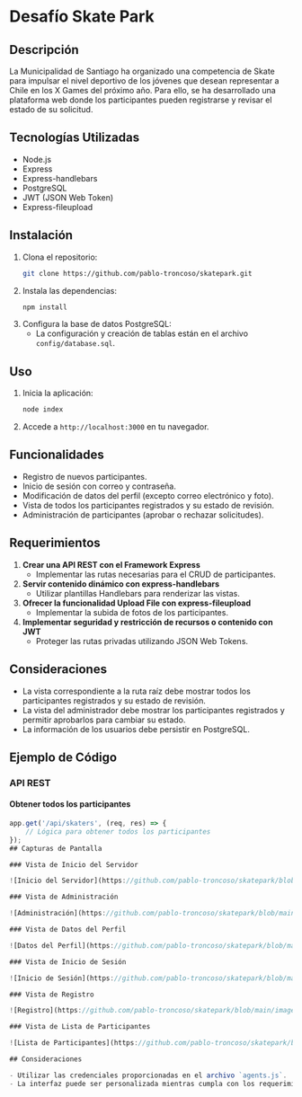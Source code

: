# Desafío Skate Park

## Descripción

La Municipalidad de Santiago ha organizado una competencia de Skate para impulsar el nivel deportivo de los jóvenes que desean representar a Chile en los X Games del próximo año. Para ello, se ha desarrollado una plataforma web donde los participantes pueden registrarse y revisar el estado de su solicitud.

## Tecnologías Utilizadas

- Node.js
- Express
- Express-handlebars
- PostgreSQL
- JWT (JSON Web Token)
- Express-fileupload

## Instalación

1. Clona el repositorio:
    ```sh
    git clone https://github.com/pablo-troncoso/skatepark.git
    ```
2. Instala las dependencias:
    ```sh
    npm install
    ```
3. Configura la base de datos PostgreSQL:
    - La configuración y creación de tablas están en el archivo `config/database.sql`.

## Uso

1. Inicia la aplicación:
    ```sh
    node index
    ```
2. Accede a `http://localhost:3000` en tu navegador.

## Funcionalidades

- Registro de nuevos participantes.
- Inicio de sesión con correo y contraseña.
- Modificación de datos del perfil (excepto correo electrónico y foto).
- Vista de todos los participantes registrados y su estado de revisión.
- Administración de participantes (aprobar o rechazar solicitudes).

## Requerimientos

1. **Crear una API REST con el Framework Express**
    - Implementar las rutas necesarias para el CRUD de participantes.
2. **Servir contenido dinámico con express-handlebars**
    - Utilizar plantillas Handlebars para renderizar las vistas.
3. **Ofrecer la funcionalidad Upload File con express-fileupload**
    - Implementar la subida de fotos de los participantes.
4. **Implementar seguridad y restricción de recursos o contenido con JWT**
    - Proteger las rutas privadas utilizando JSON Web Tokens.

## Consideraciones

- La vista correspondiente a la ruta raíz debe mostrar todos los participantes registrados y su estado de revisión.
- La vista del administrador debe mostrar los participantes registrados y permitir aprobarlos para cambiar su estado.
- La información de los usuarios debe persistir en PostgreSQL.

## Ejemplo de Código

### API REST

#### Obtener todos los participantes

```javascript
app.get('/api/skaters', (req, res) => {
    // Lógica para obtener todos los participantes
});
## Capturas de Pantalla

### Vista de Inicio del Servidor

![Inicio del Servidor](https://github.com/pablo-troncoso/skatepark/blob/main/images/skatepark01.jpg)

### Vista de Administración

![Administración](https://github.com/pablo-troncoso/skatepark/blob/main/images/skatepark06%20administracion.png)

### Vista de Datos del Perfil

![Datos del Perfil](https://github.com/pablo-troncoso/skatepark/blob/main/images/skatepark05%20datos.png)

### Vista de Inicio de Sesión

![Inicio de Sesión](https://github.com/pablo-troncoso/skatepark/blob/main/images/skatepark04%20inicio.png)

### Vista de Registro

![Registro](https://github.com/pablo-troncoso/skatepark/blob/main/images/skatepark03%20registros.png)

### Vista de Lista de Participantes

![Lista de Participantes](https://github.com/pablo-troncoso/skatepark/blob/main/images/skatepark02%20participantes.png)

## Consideraciones

- Utilizar las credenciales proporcionadas en el archivo `agents.js`.
- La interfaz puede ser personalizada mientras cumpla con los requerimientos.


